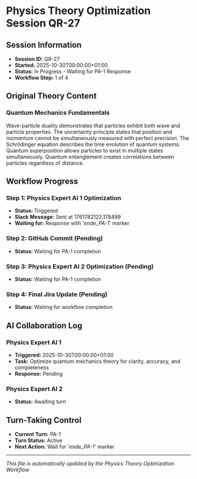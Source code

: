 # Physics Theory Optimization Session QR-27

## Session Information
- **Session ID:** QR-27
- **Started:** 2025-10-30T00:00:00+01:00
- **Status:** In Progress - Waiting for PA-1 Response
- **Workflow Step:** 1 of 4

## Original Theory Content

### Quantum Mechanics Fundamentals

Wave-particle duality demonstrates that particles exhibit both wave and particle properties. The uncertainty principle states that position and momentum cannot be simultaneously measured with perfect precision. The Schrödinger equation describes the time evolution of quantum systems. Quantum superposition allows particles to exist in multiple states simultaneously. Quantum entanglement creates correlations between particles regardless of distance.

## Workflow Progress

### Step 1: Physics Expert AI 1 Optimization
- **Status:** Triggered
- **Slack Message:** Sent at 1761782122.178499
- **Waiting for:** Response with '_ende_PA-1_' marker

### Step 2: GitHub Commit (Pending)
- **Status:** Waiting for PA-1 completion

### Step 3: Physics Expert AI 2 Optimization (Pending)
- **Status:** Waiting for PA-1 completion

### Step 4: Final Jira Update (Pending)
- **Status:** Waiting for workflow completion

## AI Collaboration Log

### Physics Expert AI 1
- **Triggered:** 2025-10-30T00:00:00+01:00
- **Task:** Optimize quantum mechanics theory for clarity, accuracy, and completeness
- **Response:** Pending

### Physics Expert AI 2
- **Status:** Awaiting turn

## Turn-Taking Control
- **Current Turn:** PA-1
- **Turn Status:** Active
- **Next Action:** Wait for '_ende_PA-1_' marker

---
*This file is automatically updated by the Physics Theory Optimization Workflow*